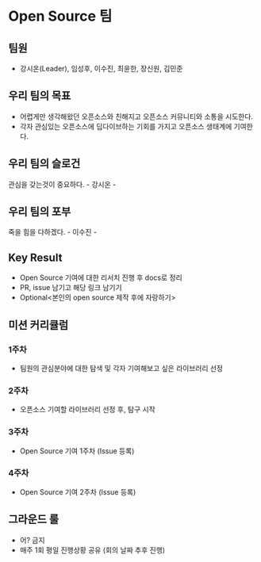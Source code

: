 # Open Source 팀

## 팀원
- 강시온(Leader), 임성후, 이수진, 최윤한, 장신원, 김민준

## 우리 팀의 목표
- 어렵게만 생각해왔던 오픈소스와 친해지고 오픈소스 커뮤니티와 소통을 시도한다.
- 각자 관심있는 오픈소스에 딥다이브하는 기회를 가지고 오픈소스 생태계에 기여한다.

## 우리 팀의 슬로건
관심을 갖는것이 중요하다. - 강시온 - 

## 우리 팀의 포부
죽을 힘을 다하겠다. - 이수진 - 

## Key Result
- Open Source 기여에 대한 리서치 진행 후 docs로 정리
- PR, issue 남기고 해당 링크 남기기
- Optional<본인의 open source 제작 후에 자랑하기>


## 미션 커리큘럼

### 1주차
 - 팀원의 관심분야에 대한 탐색 및 각자 기여해보고 싶은 라이브러리 선정


### 2주차
 - 오픈소스 기여할 라이브러리 선정 후, 탐구 시작


### 3주차
 - Open Source 기여 1주차 (Issue 등록)


### 4주차
 - Open Source 기여 2주차 (Issue 등록)


## 그라운드 룰
- 어? 금지
- 매주 1회 평일 진행상황 공유 (회의 날짜 추후 진행)

